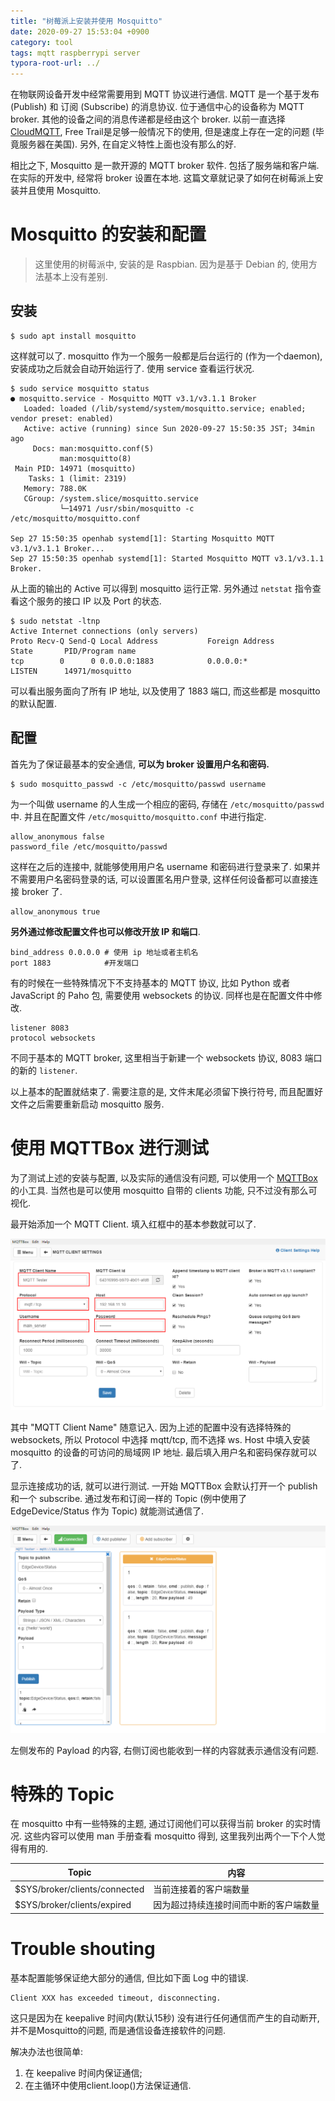 ```yaml
---
title: "树莓派上安装并使用 Mosquitto"
date: 2020-09-27 15:53:04 +0900
category: tool
tags: mqtt raspberrypi server
typora-root-url: ../
---
```


在物联网设备开发中经常需要用到 MQTT 协议进行通信. MQTT 是一个基于发布 (Publish) 和 订阅 (Subscribe) 的消息协议. 位于通信中心的设备称为 MQTT broker. 其他的设备之间的消息传递都是经由这个 broker. 以前一直选择 [CloudMQTT](https://www.cloudmqtt.com/), Free Trail是足够一般情况下的使用, 但是速度上存在一定的问题 (毕竟服务器在美国). 另外, 在自定义特性上面也没有那么的好.

相比之下, Mosquitto 是一款开源的 MQTT broker 软件. 包括了服务端和客户端. 在实际的开发中, 经常将 broker 设置在本地. 这篇文章就记录了如何在树莓派上安装并且使用 Mosquitto.

# Mosquitto 的安装和配置

> 这里使用的树莓派中, 安装的是 Raspbian. 因为是基于 Debian 的, 使用方法基本上没有差别.

## 安装

```shell
$ sudo apt install mosquitto
```

这样就可以了. mosquitto 作为一个服务一般都是后台运行的 (作为一个daemon), 安装成功之后就会自动开始运行了. 使用 service 查看运行状况.

```shell
$ sudo service mosquitto status
● mosquitto.service - Mosquitto MQTT v3.1/v3.1.1 Broker
   Loaded: loaded (/lib/systemd/system/mosquitto.service; enabled; vendor preset: enabled)
   Active: active (running) since Sun 2020-09-27 15:50:35 JST; 34min ago
     Docs: man:mosquitto.conf(5)
           man:mosquitto(8)
 Main PID: 14971 (mosquitto)
    Tasks: 1 (limit: 2319)
   Memory: 788.0K
   CGroup: /system.slice/mosquitto.service
           └─14971 /usr/sbin/mosquitto -c /etc/mosquitto/mosquitto.conf

Sep 27 15:50:35 openhab systemd[1]: Starting Mosquitto MQTT v3.1/v3.1.1 Broker...
Sep 27 15:50:35 openhab systemd[1]: Started Mosquitto MQTT v3.1/v3.1.1 Broker.
```

从上面的输出的 Active 可以得到 mosquitto 运行正常. 另外通过 `netstat` 指令查看这个服务的接口 IP 以及 Port 的状态.

```shell
$ sudo netstat -ltnp
Active Internet connections (only servers)
Proto Recv-Q Send-Q Local Address           Foreign Address         State       PID/Program name
tcp        0      0 0.0.0.0:1883            0.0.0.0:*               LISTEN      14971/mosquitto
```

可以看出服务面向了所有 IP 地址, 以及使用了 1883 端口, 而这些都是 mosquitto 的默认配置. 

## 配置

首先为了保证最基本的安全通信, **可以为 broker 设置用户名和密码.**

```shell
$ sudo mosquitto_passwd -c /etc/mosquitto/passwd username
```

为一个叫做 username 的人生成一个相应的密码, 存储在 `/etc/mosquitto/passwd` 中. 并且在配置文件  `/etc/mosquitto/mosquitto.conf` 中进行指定.

```shell
allow_anonymous false
password_file /etc/mosquitto/passwd
```

这样在之后的连接中, 就能够使用用户名 username 和密码进行登录来了. 如果并不需要用户名密码登录的话, 可以设置匿名用户登录, 这样任何设备都可以直接连接 broker 了.

```shell
allow_anonymous true
```

**另外通过修改配置文件也可以修改开放 IP 和端口**.

```shell
bind_address 0.0.0.0 # 使用 ip 地址或者主机名
port 1883            #开发端口
```

有的时候在一些特殊情况下不支持基本的 MQTT 协议, 比如 Python 或者 JavaScript 的 Paho 包, 需要使用 websockets 的协议. 同样也是在配置文件中修改.

```shell
listener 8083
protocol websockets
```

不同于基本的 MQTT broker, 这里相当于新建一个 websockets 协议, 8083 端口的新的 `listener`.

以上基本的配置就结束了. 需要注意的是, 文件末尾必须留下换行符号, 而且配置好文件之后需要重新启动 mosquitto 服务.

# 使用 MQTTBox 进行测试

为了测试上述的安装与配置, 以及实际的通信没有问题, 可以使用一个 [MQTTBox](http://workswithweb.com/mqttbox.html) 的小工具. 当然也是可以使用 mosquitto 自带的 clients 功能, 只不过没有那么可视化.

最开始添加一个 MQTT Client. 填入红框中的基本参数就可以了.

<img src="https://raw.githubusercontent.com/simcookies/image-host/master/imgs/20200927172533.png" alt="Snipaste_2020-09-27_17-24-49" style="zoom: 80%;" />

其中 "MQTT Client Name" 随意记入. 因为上述的配置中没有选择特殊的 websockets, 所以 Protocol 中选择 mqtt/tcp, 而不选择 ws. Host 中填入安装 mosquitto 的设备的可访问的局域网 IP 地址. 最后填入用户名和密码保存就可以了.

显示连接成功的话, 就可以进行测试. 一开始 MQTTBox 会默认打开一个 publish 和一个 subscribe. 通过发布和订阅一样的 Topic (例中使用了 EdgeDevice/Status 作为 Topic) 就能测试通信了.

<img src="https://raw.githubusercontent.com/simcookies/image-host/master/imgs/20200927173300.png" alt="Snipaste_2020-09-27_17-32-04" style="zoom: 80%;" />

左侧发布的 Payload 的内容, 右侧订阅也能收到一样的内容就表示通信没有问题.

# 特殊的 Topic

在 mosquitto 中有一些特殊的主题, 通过订阅他们可以获得当前 broker 的实时情况. 这些内容可以使用 man 手册查看 mosquitto 得到, 这里我列出两个一下个人觉得有用的.

| Topic                         | 内容                                   |
| ----------------------------- | -------------------------------------- |
| $SYS/broker/clients/connected | 当前连接着的客户端数量                 |
| $SYS/broker/clients/expired   | 因为超过持续连接时间而中断的客户端数量 |


# Trouble shouting

基本配置能够保证绝大部分的通信, 但比如下面 Log 中的错误.

```
Client XXX has exceeded timeout, disconnecting.
```

这只是因为在 keepalive 时间内(默认15秒) 没有进行任何通信而产生的自动断开, 并不是Mosquitto的问题, 而是通信设备连接软件的问题.

解决办法也很简单: 

1. 在 keepalive 时间内保证通信;
2. 在主循环中使用client.loop()方法保证通信.